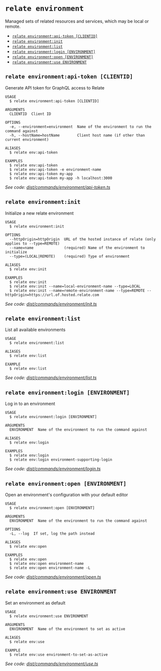 `relate environment`
====================

Managed sets of related resources and services, which may be local or remote.

* [`relate environment:api-token [CLIENTID]`](#relate-environmentapi-token-clientid)
* [`relate environment:init`](#relate-environmentinit)
* [`relate environment:list`](#relate-environmentlist)
* [`relate environment:login [ENVIRONMENT]`](#relate-environmentlogin-environment)
* [`relate environment:open [ENVIRONMENT]`](#relate-environmentopen-environment)
* [`relate environment:use ENVIRONMENT`](#relate-environmentuse-environment)

## `relate environment:api-token [CLIENTID]`

Generate API token for GraphQL access to Relate

```
USAGE
  $ relate environment:api-token [CLIENTID]

ARGUMENTS
  CLIENTID  Client ID

OPTIONS
  -e, --environment=environment  Name of the environment to run the command against
  -h, --hostName=hostName        Client host name (if other than current environment)

ALIASES
  $ relate env:api-token

EXAMPLES
  $ relate env:api-token
  $ relate env:api-token -e environment-name
  $ relate env:api-token my-app
  $ relate env:api-token my-app -h localhost:3000
```

_See code: [dist/commands/environment/api-token.ts](https://github.com/neo4j-devtools/relate/blob/v1.0.2-alpha.12/dist/commands/environment/api-token.ts)_

## `relate environment:init`

Initialize a new relate environment

```
USAGE
  $ relate environment:init

OPTIONS
  --httpOrigin=httpOrigin  URL of the hosted instance of relate (only applies to --type=REMOTE)
  --name=name              (required) Name of the environment to initialize
  --type=(LOCAL|REMOTE)    (required) Type of environment

ALIASES
  $ relate env:init

EXAMPLES
  $ relate env:init
  $ relate env:init --name=local-environment-name --type=LOCAL
  $ relate env:init --name=remote-environment-name --type=REMOTE --httpOrigin=https://url.of.hosted.relate.com
```

_See code: [dist/commands/environment/init.ts](https://github.com/neo4j-devtools/relate/blob/v1.0.2-alpha.12/dist/commands/environment/init.ts)_

## `relate environment:list`

List all available environments

```
USAGE
  $ relate environment:list

ALIASES
  $ relate env:list

EXAMPLE
  $ relate env:list
```

_See code: [dist/commands/environment/list.ts](https://github.com/neo4j-devtools/relate/blob/v1.0.2-alpha.12/dist/commands/environment/list.ts)_

## `relate environment:login [ENVIRONMENT]`

Log in to an environment

```
USAGE
  $ relate environment:login [ENVIRONMENT]

ARGUMENTS
  ENVIRONMENT  Name of the environment to run the command against

ALIASES
  $ relate env:login

EXAMPLES
  $ relate env:login
  $ relate env:login environment-supporting-login
```

_See code: [dist/commands/environment/login.ts](https://github.com/neo4j-devtools/relate/blob/v1.0.2-alpha.12/dist/commands/environment/login.ts)_

## `relate environment:open [ENVIRONMENT]`

Open an environment's configuration with your default editor

```
USAGE
  $ relate environment:open [ENVIRONMENT]

ARGUMENTS
  ENVIRONMENT  Name of the environment to run the command against

OPTIONS
  -L, --log  If set, log the path instead

ALIASES
  $ relate env:open

EXAMPLES
  $ relate env:open
  $ relate env:open environment-name
  $ relate env:open environment-name -L
```

_See code: [dist/commands/environment/open.ts](https://github.com/neo4j-devtools/relate/blob/v1.0.2-alpha.12/dist/commands/environment/open.ts)_

## `relate environment:use ENVIRONMENT`

Set an environment as default

```
USAGE
  $ relate environment:use ENVIRONMENT

ARGUMENTS
  ENVIRONMENT  Name of the environment to set as active

ALIASES
  $ relate env:use

EXAMPLE
  $ relate env:use environment-to-set-as-active
```

_See code: [dist/commands/environment/use.ts](https://github.com/neo4j-devtools/relate/blob/v1.0.2-alpha.12/dist/commands/environment/use.ts)_

